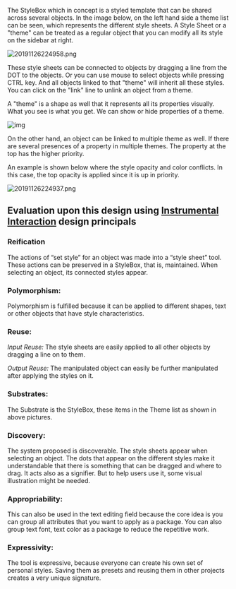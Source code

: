 The StyleBox which in concept is a styled template that can be shared across several objects. In the image below, on the left hand side a theme list can be seen, which represents the different style sheets. A Style Sheet or a "theme" can be treated as a regular object that you can modify all its style on the sidebar at right.

![20191126224958.png](https://i.loli.net/2019/11/27/1J4R3wlcEopYuGh.png)

These style sheets can be connected to objects by dragging a line from the DOT to the objects. Or you can use mouse to select objects while pressing CTRL key. And all objects linked to that "theme" will inherit all these styles. You can click on the "link" line to unlink an object from a theme.

A "theme" is a shape as well that it represents all its properties visually. What you see is what you get. We can show or hide properties of a theme.

![img](https://i.loli.net/2019/11/27/nrLEDQC7JtPkb2N.png)

On the other hand, an object can be linked to multiple theme as well. If there are several presences of a property in multiple themes. The property at the top has the higher priority.

An example is shown below where the style opacity and color conflicts. In this case, the top opacity is applied since it is up in priority.

![20191126224937.png](https://i.loli.net/2019/11/27/PnBJ2zAtTqKh3f7.png)

## Evaluation upon this design using [Instrumental Interaction](https://www.lri.fr/~mbl/papers/CHI2000/paper.pdf) design principals

### Reification

The actions of “set style” for an object was made into a “style sheet” tool. These actions can be preserved in a StyleBox, that is, maintained. When selecting an object, its connected styles appear.

### Polymorphism:

Polymorphism is fulfilled because it can be applied to different shapes, text or other objects that have style characteristics.

### Reuse:

*Input Reuse:* The style sheets are easily applied to all other objects by dragging a line on to them.

_Output Reuse:_ The manipulated object can easily be further manipulated after applying the styles on it.

### Substrates:

The Substrate is the StyleBox, these items in the Theme list as shown in above pictures.

### Discovery:

The system proposed is discoverable. The style sheets appear when selecting an object. The dots that appear on the different styles make it understandable that there is something that can be dragged and where to drag. It acts also as a signifier. But to help users use it, some visual illustration might be needed.

### Appropriability:

This can also be used in the text editing field because the core idea is you can group all attributes that you want to apply as a package. You can also group text font, text color as a package to reduce the repetitive work.

### Expressivity:

The tool is expressive, because everyone can create his own set of personal styles. Saving them as presets and reusing them in other projects creates a very unique signature.
